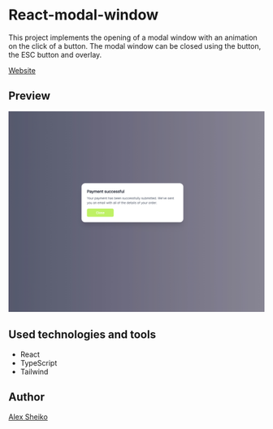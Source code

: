# React-modal-window

This project implements the opening of a modal window with an animation on the click of a button. The modal window can be closed using the button, the ESC button and overlay.

[Website](https://alex-sheiko.github.io/react-modal-window/)

## Preview

![Image](https://github.com/Alex-Sheiko/react-modal/blob/main/preview/react-modal-window.jpg)

## Used technologies and tools

- React
- TypeScript
- Tailwind

## Author

[Alex Sheiko](https://github.com/Alex-Sheiko)
